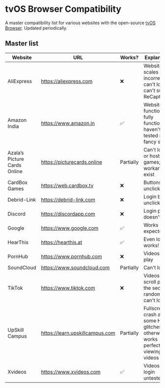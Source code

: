 # tvOS Browser Compatibility
A master compatibility list for various websites with the open-source [tvOS Browser](https://github.com/jvanakker/tvOSBrowser). Updated periodically.

## Master list
| Website                      | URL                             | Works?    | Explanation                                                                            | Last tested |
|------------------------------|---------------------------------|-----------|----------------------------------------------------------------------------------------|-------------|
| AliExpress                   | https://aliexpress.com          | ❌         | Website scales incorrectly, can't login, can't submit ReCaptcha                        | 21/08/2025  |
| Amazon India                 | https://www.amazon.in           | ✅         | Website core functionality fully functional; haven't tested more fancy stuff           | 20/08/2025  |
| Azala’s Picture Cards Online | https://picturecards.online     | Partially | Can't login or host games; workarounds exist                                           | 20/08/2025  |
| CardBox Games                | https://web.cardbox.tv          | ❌         | Buttons unclickable                                                                    | 20/08/2025  |
| Debrid-Link                  | https://debrid-link.com         | ❌         | Login button unclickable                                                               | 20/08/2025  |
| Discord                      | https://discordapp.com          | ❌         | Login page doesn't load                                                                | 20/08/2025  |
| Google                       | https://www.google.com          | ✅         | Works as expected                                                                      | 20/08/2025  |
| HearThis                     | https://hearthis.at             | ✅         | Even login works!                                                                      | 20/08/2025  |
| PornHub                      | https://www.pornhub.com         | ❌         | Videos won't play                                                                      | 20/08/2025  |
| SoundCloud                   | https://www.soundcloud.com      | Partially | Can't login                                                                            | 20/08/2025  |
| TikTok                       | https://www.tiktok.com          | ❌         | Videos won't scroll past the second random one, can't login                            | 20/08/2025  |
| UpSkill Campus               | https://learn.upskillcampus.com | Partially | Fullscreen crash and some HTML glitches but otherwise works perfect for viewing videos | 20/08/2025  |
| Xvideos                      | https://www.xvideos.com         | ✅         | Videos work; login untested                                                            | 20/08/2025  |
